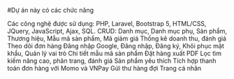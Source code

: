 <!-- Xin chào các bạn mình là Trần Nhật đây -->
#Dự án này có các chức năng

Các công nghệ được sử dụng: PHP, Laravel, Bootstrap 5, HTML/CSS, JQuery, JavaScript, Ajax, SQL.
CRUD: Danh mục, Danh mục phụ, Sản phẩm, Thương hiệu, Mẫu mã sản phẩm, Mã giảm giá
Thống kê doanh thu, đánh giá
Theo dõi đơn hàng
Đăng nhập Google, Đăng nhập, Đăng ký, Khôi phục mật khẩu, Quản lý vai trò
Chi tiết mẫu mã sản phẩm
Đặt hàng xuất PDF
Lọc tìm kiếm nâng cao, phân trang, đánh giá
Sản phẩm yêu thích
Tích hợp thanh toán đơn hàng với Momo và VNPay
Gửi thư hàng đợi
Trang cá nhân
